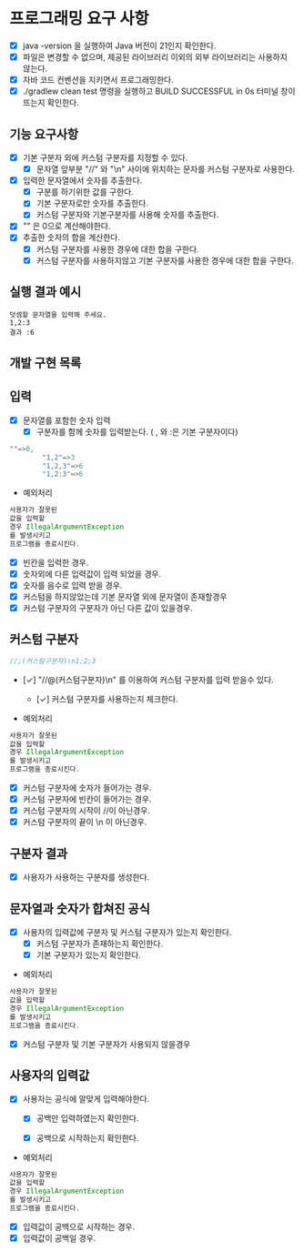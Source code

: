 # 프로그래밍 요구 사항

- [x] java -version 을 실행하여 Java 버전이 21인지 확인한다.
- [x] 파일은 변경할 수 없으며, 제공된 라이브러리 이외의 외부 라이브러리는 사용하지 않는다.
- [x] 자바 코드 컨벤션을 지키면서 프로그래밍한다.
- [x] ./gradlew clean test 명령을 실행하고 BUILD SUCCESSFUL in 0s 터미널 창이 뜨는지 확인한다.

## 기능 요구사항

- [x] 기본 구분자 외에 커스텀 구분자를 지정할 수 있다.
    - [x] 문자열 앞부분 "//" 와 "\n" 사이에 위치하는 문자를 커스텀 구분자로 사용한다.
- [x] 입력한 문자열에서 숫자를 추출한다.
    - [x] 구분를 하기위한 값를 구한다.
    - [x] 기본 구분자로만 숫자를 추출한다.
    - [x] 커스텀 구분자와 기본구분자를 사용해 숫자를 추출한다.
- [x] "" 은 0으로 계산해야한다.
- [x] 추출한 숫자의 합을 계산한다.
    - [x] 커스텀 구분자를 사용한 경우에 대한 합을 구한다.
    - [X] 커스텀 구분자를 사용하지않고 기본 구분자를 사용한 경우에 대한 합을 구한다.

## 실행 결과 예시

```
덧셈할 문자열을 입력해 주세요.
1,2:3
결과 :6
```

## 개발 구현 목록

## 입력

- [x] 문자열를 포함한 숫자 입력
    - [x] 구분자를 함께 숫자를 입력받는다. ( , 와 :은 기본 구분자이다)

```java
""=>0,
        "1,2"=>3
        "1,2,3"=>6
        "1,2:3"=>6
```

- 예외처리

```java
사용자가 잘못된
값을 입력할
경우 IllegalArgumentException
를 발생시키고
프로그램을 종료시킨다.
```

- [x] 빈칸을 입력한 경우.
- [x] 숫자외에 다른 입력값이 입력 되었을 경우.
- [x] 숫자를 음수로 입력 받을 경우.
- [x] 커스텀을 하지않았는데 기본 문자열 외에 문자열이 존재할경우
- [x] 커스텀 구분자의 구분자가 아닌 다른 값이 있을경우.

## 커스텀 구분자

```java
//;(커스텀구분자)\n1;2;3
```

- [✓] "//@(커스텀구분자)\n" 를 이용하여 커스텀 구분자를 입력 받을수 있다.
    - [✓] 커스텀 구분자를 사용하는지 체크한다.


- 예외처리

```java
사용자가 잘못된
값을 입력할
경우 IllegalArgumentException
를 발생시키고
프로그램을 종료시킨다.
```

- [x] 커스텀 구분자에 숫자가 들어가는 경우.
- [x] 커스텀 구분자에 빈칸이 들어가는 경우.
- [x] 커스텀 구분자의 시작이 //이 아닌경우.
- [x] 커스텀 구분자의 끝이 \n 이 아닌경우.

## 구분자 결과

- [x] 사용자가 사용하는 구분자를 생성한다.

## 문자열과 숫자가 합쳐진 공식

- [x] 사용자의 입력값에 구분자 및 커스텀 구분자가 있는지 확인한다.
    - [x] 커스텀 구분자가 존재하는지 확인한다.
    - [x] 기본 구분자가 있는지 확인한다.

- 예외처리

```java
사용자가 잘못된
값을 입력할
경우 IllegalArgumentException
를 발생시키고
프로그램을 종료시킨다.
```

- [x] 커스텀 구분자 및 기본 구분자가 사용되지 않을경우

## 사용자의 입력값

- [x] 사용자는 공식에 알맞게 입력해야한다.
    - [x] 공백만 입력하였는지 확인한다.
    - [x] 공백으로 시작하는지 확인한다.


- 예외처리

```java
사용자가 잘못된
값을 입력할
경우 IllegalArgumentException
를 발생시키고
프로그램을 종료시킨다.
```

- [x] 입력값이 공백으로 시작하는 경우.
- [x] 입력값이 공백일 경우.